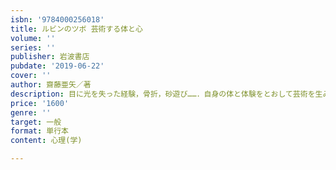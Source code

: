 ```yaml
---
isbn: '9784000256018'
title: ルビンのツボ 芸術する体と心
volume: ''
series: ''
publisher: 岩波書店
pubdate: '2019-06-22'
cover: ''
author: 齋藤亜矢／著
description: 目に光を失った経験，骨折，砂遊び……．自身の体と体験をとおして芸術を生みだす心のしくみを探る．
price: '1600'
genre: ''
target: 一般
format: 単行本
content: 心理(学)

---
```

